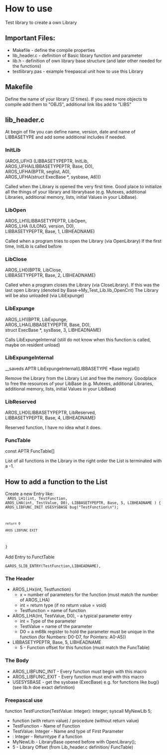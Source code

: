 # How to use
 Test library to create a own Library

## Important Files:
<ul>
<li>Makefile     - define the compile properties
<li>lib_header.c - definition of Basic library function and parameter
<li>lib.h        - definition of own library base structure (and later other needed for the functions)
<li>testlibrary.pas - example freepascal unit how to use this Library
</ul>

## Makefile
Define the name of your library (2 times). If you need more objects to compile add them to "OBJS", additional link libs add to "LIBS"

## lib_header.c
At begin of file you can define name, version, date and name of LIBBASETYPE and add some additional includes if needed.

### InitLib
  (AROS_UFH3 (LIBBASETYPEPTR, InitLib,<br>
    AROS_UFHA(LIBBASETYPEPTR, Base, D0),<br>
    AROS_UFHA(BPTR, seglist, A0),<br>
    AROS_UFHA(struct ExecBase *, sysbase, A6)))<br>

Called when the Library is opened the very first time. Good place to initialize all the things of your library and librarybase (e.g. Mutexes, additional Libraries, additional memory, lists, initial Values in your LibBase).

### LibOpen
  AROS_LH1(LIBBASETYPEPTR, LibOpen,<br>
    AROS_LHA (ULONG, version, D0),<br>
    LIBBASETYPEPTR, Base, 1, LIBHEADNAME)<br>    

Called when a program tries to open the Library (via OpenLibrary) If the first time, InitLib is called before 

### LibClose
  AROS_LH0(BPTR, LibClose,<br>
    LIBBASETYPEPTR, Base, 2, LIBHEADNAME)<br>
    
Called when a program closes the Library (via CloseLibrary). If this was the last open Library (denoted by Base-&gt;My_Test_Lib.lib_OpenCnt) The Library will be also unloaded (via LibExpunge)

### LibExpunge
  AROS_LH1(BPTR, LibExpunge,<br>
    AROS_LHA(LIBBASETYPEPTR, Base, D0),<br>
    struct ExecBase *, sysBase, 3, LIBHEADNAME)<br>
    
Calls LibExpungeInternal (still do not know when this function is called, maybe on resident unload)    

### LibExpungeInternal
__saveds APTR LibExpungeInternal(LIBBASETYPE *Base reg(a6))<br>

Remove the Library from the Library List and free the memory. Goodplace to free the resources of your LibBase (e.g. Mutexes, additional Libraries, additional memory, lists, initial Values in your LibBase)

### LibReserved
AROS_LH0(LIBBASETYPEPTR, LibReserved,<br>
    LIBBASETYPEPTR, Base, 4, LIBHEADNAME)<br>
    
Reserved function, I have no idea what it does.

### FuncTable
const APTR FuncTable[]<br>

List of all functions in the Library in the right order the List is terminated with a -1.

## How to add a function to the List
Create a new Entry like:<br>
<code>
AROS_LH1(int, TestFunction,
    AROS_LHA(int, TestValue, D0),
    LIBBASETYPEPTR, Base, 5, LIBHEADNAME
    )
{
    AROS_LIBFUNC_INIT
    USESYSBASE
    bug("TestFunction\n");
    
    return 0
    
    AROS_LIBFUNC_EXIT
}
</code>
<br><br>
Add Entry to FunctTable<br>
<code>
 &AROS_SLIB_ENTRY(TestFunction,LIBHEADNAME),
</code>

### The Header
<ul>
<li>AROS_LHx(int, Testfunction)
  <ul>
    <li>x = number of parameters for the function (must match the number of AROS_LHA)
    <li>int = return type (if no return value = void)
    <li>Testfunction = name of function
  </ul>
<li>AROS_LHA(int, TestValue, D0), - a typical parameter entry
  <ul> 
    <li>int = Type of the parameter
    <li>TestValue = name of the parameter
    <li>D0 = a m68k register to hold the parameter must be unique in the function (for Numbers: D0-D7, for Pointers: A0-A5))
  </ul>
<li>LIBBASETYPEPTR, Base, 5, LIBHEADNAME
 <ul>
   <li>5 - Function offset for this function (must match the FuncTable)
 </ul>
</ul>

### The Body
<ul>
  <li>AROS_LIBFUNC_INIT - Every function must begin with this macro
  <li>AROS_LIBFUNC_EXIT - Every function must end with this macro
  <li>USESYSBASE - get the sysbase (ExecBase) e.g. for functions like bug() (see lib.h doe exact definition)
</ul>

### Freepascal use
function TestFunction(TestValue: Integer): Integer; syscall MyNewLib 5; <br>
<ul>
  <li> function (with return value) / procedure (without return value)
  <li> TestFunction - Name of Function
  <li> TestValue: Integer -  Name and type of First Parameter
  <li> : Integer - Returntype if a function
  <li> MyNewLib - LibraryBase opened before with OpenLibrary();
  <li> 5 - Library Offset (from Lib_header.c definition/ FuncTable)
</ul>